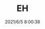 ﻿---
layout: post 
title: EH
overview: Crimp style 2.0mm pitch connector
series: EH
part_number: 0520-1
thumb_img: 
small_img: static/202106/520-20210605.jpg
date: 2021/6/5 8:00:38
---



